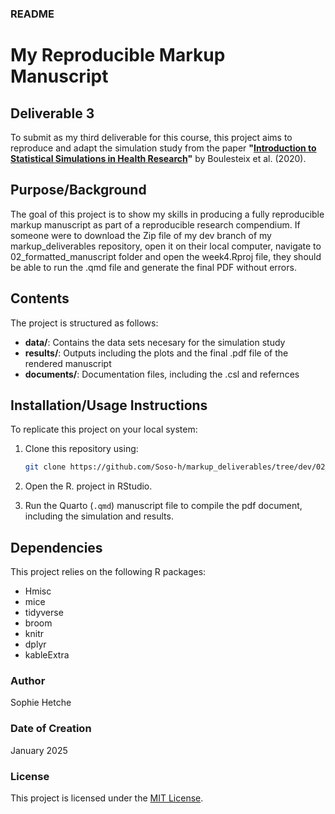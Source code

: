 
### README

# My Reproducible Markup Manuscript

## Deliverable 3

To submit as my third deliverable for this course, this project aims to reproduce and adapt the simulation study from the paper 
**"[Introduction to Statistical Simulations in Health Research](https://bmjopen.bmj.com/content/10/12/e039921#T2)"** 
by Boulesteix et al. (2020). 


## Purpose/Background

The goal of this project is to show my skills in producing a fully reproducible markup manuscript as part of a reproducible research compendium. If someone were to download the Zip file of my dev branch of my markup_deliverables repository, open it on their local computer, navigate to 02_formatted_manuscript folder and open the week4.Rproj file, they should be able to run the .qmd file and generate the final PDF without errors.

## Contents

The project is structured as follows:

-   **data/**: Contains the data sets necesary for the simulation study
-   **results/**: Outputs including the plots and the final .pdf file of the rendered manuscript
-   **documents/**: Documentation files, including the .csl and refernces

## Installation/Usage Instructions

To replicate this project on your local system:

1. Clone this repository using:
    ```bash
    git clone https://github.com/Soso-h/markup_deliverables/tree/dev/02_formatted_manuscript
    ```

2. Open the R. project in RStudio.

3. Run the Quarto (`.qmd`) manuscript file to compile the pdf document, 
including the simulation and results.

## Dependencies

This project relies on the following R packages:

- Hmisc
- mice
- tidyverse
- broom
- knitr
- dplyr
- kableExtra

### Author

Sophie Hetche

### Date of Creation

January 2025

### License

This project is licensed under the [MIT License](LICENSE).


